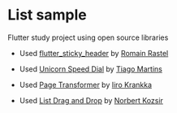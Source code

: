 # List sample

Flutter study project using open source libraries

  * Used [flutter_sticky_header](https://github.com/letsar/flutter_sticky_header) by [Romain Rastel](https://github.com/letsar)

  * Used [Unicorn Speed Dial](https://github.com/tiagojencmartins/unicornspeeddial) by [Tiago Martins](https://github.com/tiagojencmartins)

  * Used [Page Transformer](https://github.com/roughike/page-transformer) by [Iiro Krankka](https://github.com/roughike)

  * Used [List Drag and Drop](https://github.com/Norbert515/flutter_list_drag_and_drop) by [Norbert Kozsir](https://github.com/Norbert515)
  
  
